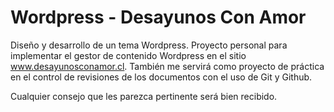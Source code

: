 Wordpress - Desayunos Con Amor
======

Diseño y desarrollo de un tema Wordpress.
Proyecto personal para implementar el gestor de contenido Wordpress en el sitio www.desayunosconamor.cl.
También me servirá como proyecto de práctica en el control de revisiones de los documentos con el uso de Git y Github.

Cualquier consejo que les parezca pertinente será bien recibido.
